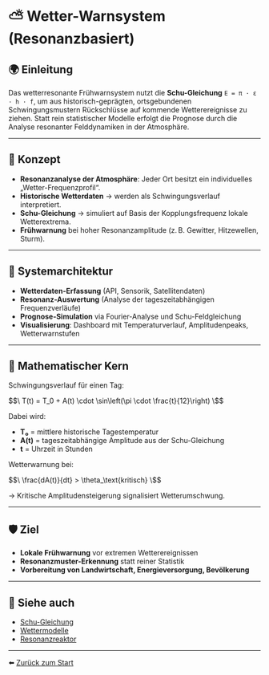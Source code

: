 # ⛅ Wetter-Warnsystem (Resonanzbasiert)

## 🌍 Einleitung

Das wetterresonante Frühwarnsystem nutzt die **Schu-Gleichung** `E = π · ε · h · f`, um aus historisch-geprägten, ortsgebundenen Schwingungsmustern Rückschlüsse auf kommende Wetterereignisse zu ziehen. Statt rein statistischer Modelle erfolgt die Prognose durch die Analyse resonanter Felddynamiken in der Atmosphäre.

---

## 🧠 Konzept

- **Resonanzanalyse der Atmosphäre**: Jeder Ort besitzt ein individuelles „Wetter-Frequenzprofil“.
- **Historische Wetterdaten** → werden als Schwingungsverlauf interpretiert.
- **Schu-Gleichung** → simuliert auf Basis der Kopplungsfrequenz lokale Wetterextrema.
- **Frühwarnung** bei hoher Resonanzamplitude (z. B. Gewitter, Hitzewellen, Sturm).

---

## 🔧 Systemarchitektur

- **Wetterdaten-Erfassung** (API, Sensorik, Satellitendaten)
- **Resonanz-Auswertung** (Analyse der tageszeitabhängigen Frequenzverläufe)
- **Prognose-Simulation** via Fourier-Analyse und Schu-Feldgleichung
- **Visualisierung**: Dashboard mit Temperaturverlauf, Amplitudenpeaks, Wetterwarnstufen

---

## 📐 Mathematischer Kern

Schwingungsverlauf für einen Tag:

$$\
T(t) = T_0 + A(t) \cdot \sin\left(\pi \cdot \frac{t}{12}\right)
\$$

Dabei wird:

- **T₀** = mittlere historische Tagestemperatur  
- **A(t)** = tageszeitabhängige Amplitude aus der Schu-Gleichung  
- **t** = Uhrzeit in Stunden

Wetterwarnung bei:

$$\
\frac{dA(t)}{dt} > \theta_\text{kritisch}
\$$

→ Kritische Amplitudensteigerung signalisiert Wetterumschwung.

---

## 🛡️ Ziel

- **Lokale Frühwarnung** vor extremen Wetterereignissen
- **Resonanzmuster-Erkennung** statt reiner Statistik
- **Vorbereitung von Landwirtschaft, Energieversorgung, Bevölkerung**

---

## 📎 Siehe auch

- [Schu-Gleichung](../../Gleichungen/README.md)  
- [Wettermodelle](../Wettermodelle/wettermodelle.md)  
- [Resonanzreaktor](../Resonanzreaktor/README.md) 

---


⬅️ [Zurück zum Start](../../README.md)